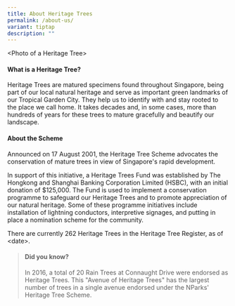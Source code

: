 ```yaml
---
title: About Heritage Trees
permalink: /about-us/
variant: tiptap
description: ""
---
```

<p>&lt;Photo of a Heritage Tree&gt;</p>
<h4><strong>What is a Heritage Tree?</strong></h4>
<p>Heritage Trees are matured specimens found throughout Singapore, being
part of our local natural heritage and serve as important green landmarks
of our Tropical Garden City. They help us to identify with and stay rooted
to the place we call home. It takes decades and, in some cases, more than
hundreds of years for these trees to mature gracefully and beautify our
landscape.</p>
<p></p>
<h4><strong>About the Scheme</strong></h4>
<p>Announced on 17 August 2001, the Heritage Tree Scheme advocates the conservation
of mature trees in view of Singapore's rapid development.</p>
<p>In support of this initiative, a Heritage Trees Fund was established by
The Hongkong and Shanghai Banking Corporation Limited (HSBC), with an initial
donation of $125,000. The Fund is used to implement a conservation programme
to safeguard our Heritage Trees and to promote appreciation of our natural
heritage. Some of these programme initiatives include installation of lightning
conductors, interpretive signages, and putting in place a nomination scheme
for the community.</p>
<p>There are currently 262 Heritage Trees in the Heritage Tree Register,
as of &lt;date&gt;.</p>
<p></p>
<blockquote>
<h4><strong>Did you know?</strong></h4>
<p>In 2016, a total of 20 Rain Trees at Connaught Drive were endorsed as
Heritage Trees. This "Avenue of Heritage Trees" has the largest number
of trees in a single avenue endorsed under the NParks' Heritage Tree Scheme.</p>
</blockquote>
<p></p>